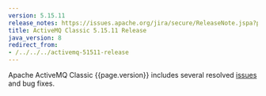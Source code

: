 ```yaml
---
version: 5.15.11
release_notes: https://issues.apache.org/jira/secure/ReleaseNote.jspa?projectId=12311210&version=12345958
title: ActiveMQ Classic 5.15.11 Release 
java_version: 8
redirect_from:
- /../../../activemq-51511-release
---
```

Apache ActiveMQ Classic {{page.version}} includes several resolved [issues]({{page.release_notes}}) and bug fixes.
